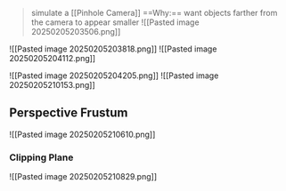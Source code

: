 >simulate a [[Pinhole Camera]] 
>	==Why:== want objects farther from the camera to appear smaller
![[Pasted image 20250205203506.png]]

![[Pasted image 20250205203818.png]]
![[Pasted image 20250205204112.png]]

![[Pasted image 20250205204205.png]]
![[Pasted image 20250205210153.png]]

## Perspective Frustum
![[Pasted image 20250205210610.png]]
### Clipping Plane
![[Pasted image 20250205210829.png]]
